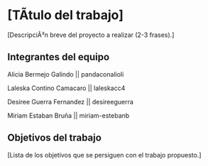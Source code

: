# [TÃ­tulo del trabajo]

[DescripciÃ³n breve del proyecto a realizar (2-3 frases).]

## Integrantes del equipo

Alicia Bermejo Galindo 
|| pandaconalioli

Laleska Contino Camacaro 
|| laleskacc4

Desiree Guerra Fernandez 
|| desireeguerra

Miriam Estaban Bruña 
|| miriam-estebanb

## Objetivos del trabajo

[Lista de los objetivos que se persiguen con el trabajo propuesto.]
